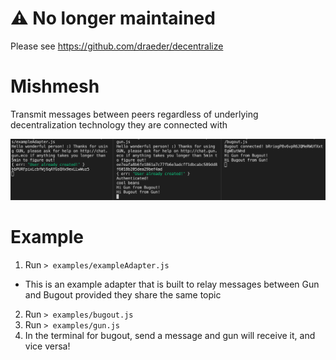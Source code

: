 # :warning: No longer maintained
Please see https://github.com/draeder/decentralize

# Mishmesh
Transmit messages between peers regardless of underlying decentralization technology they are connected with

![Mishmesh example](assets/mishmesh.png)

# Example
1. Run `> examples/exampleAdapter.js`
  - This is an example adapter that is built to relay messages between Gun and Bugout provided they share the same topic
2. Run `> examples/bugout.js`
3. Run `> examples/gun.js`
4. In the terminal for bugout, send a message and gun will receive it, and vice versa!
